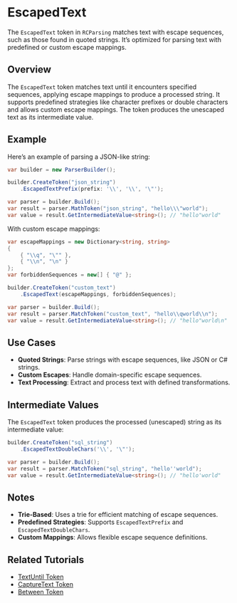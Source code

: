 # EscapedText

The `EscapedText` token in `RCParsing` matches text with escape sequences, such as those found in quoted strings. It’s optimized for parsing text with predefined or custom escape mappings.

## Overview

The `EscapedText` token matches text until it encounters specified sequences, applying escape mappings to produce a processed string. It supports predefined strategies like character prefixes or double characters and allows custom escape mappings. The token produces the unescaped text as its intermediate value.

## Example

Here’s an example of parsing a JSON-like string:

```csharp
var builder = new ParserBuilder();

builder.CreateToken("json_string")
    .EscapedTextPrefix(prefix: '\\', '\\', '\"');

var parser = builder.Build();
var result = parser.MathToken("json_string", "hello\\\"world");
var value = result.GetIntermediateValue<string>(); // "hello"world"
```

With custom escape mappings:

```csharp
var escapeMappings = new Dictionary<string, string>
{
    { "\\q", "\"" },
    { "\\n", "\n" }
};
var forbiddenSequences = new[] { "@" };

builder.CreateToken("custom_text")
    .EscapedText(escapeMappings, forbiddenSequences);

var parser = builder.Build();
var result = parser.MatchToken("custom_text", "hello\\qworld\\n");
var value = result.GetIntermediateValue<string>(); // "hello"world\n"
```

## Use Cases

- **Quoted Strings**: Parse strings with escape sequences, like JSON or C# strings.
- **Custom Escapes**: Handle domain-specific escape sequences.
- **Text Processing**: Extract and process text with defined transformations.

## Intermediate Values

The `EscapedText` token produces the processed (unescaped) string as its intermediate value:

```csharp
builder.CreateToken("sql_string")
    .EscapedTextDoubleChars('\\', '\"');

var parser = builder.Build();
var result = parser.MatchToken("sql_string", "hello''world");
var value = result.GetIntermediateValue<string>(); // "hello'world"
```

## Notes

- **Trie-Based**: Uses a trie for efficient matching of escape sequences.
- **Predefined Strategies**: Supports `EscapedTextPrefix` and `EscapedTextDoubleChars`.
- **Custom Mappings**: Allows flexible escape sequence definitions.

## Related Tutorials

- [TextUntil Token](text-until)
- [CaptureText Token](combinators/capture-text)
- [Between Token](combinators/between)